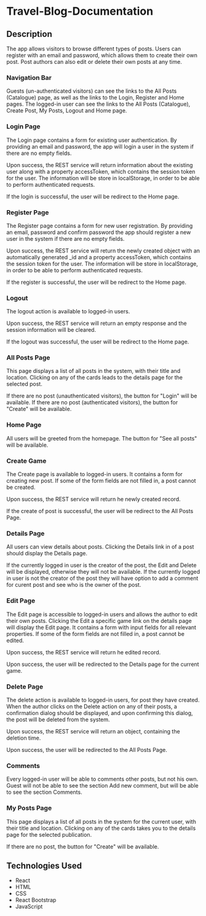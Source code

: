 # Travel-Blog-Documentation

## Description
The app allows visitors to browse different types of posts. Users can register with an email and password, which allows them to create their own post. Post authors can also edit or delete their own posts at any time.

### Navigation Bar
Guests (un-authenticated visitors) can see the links to the All Posts (Catalogue) page, as well as the links to the Login, Register and Home pages. The logged-in user can see the links to the All Posts (Catalogue), Create Post, My Posts, Logout and Home page.

### Login Page
The Login page contains a form for existing user authentication. By providing an email and password, the app will login a user in the system if there are no empty fields.

Upon success, the REST service will return information about the existing user along with a property accessToken, which contains the session token for the user. The information will be store in localStorage, in order to be able to perform authenticated requests. 

If the login is successful, the user will be redirect to the Home page. 

### Register Page
The Register page contains a form for new user registration. By providing an email, password and confirm password the app should register a new user in the system if there are no empty fields. 

Upon success, the REST service will return the newly created object with an automatically generated _id and a property accessToken, which contains the session token for the user. The information will be store in localStorage, in order to be able to perform authenticated requests.

If the register is successful, the user will be redirect to the Home page. 

### Logout
The logout action is available to logged-in users. 

Upon success, the REST service will return an empty response and the session information will be cleared.

If the logout was successful, the user will be redirect to the Home page. 

### All Posts Page
This page displays a list of all posts in the system, with their title and location. Clicking on any of the cards leads to the details page for the selected post.

If there are no post (unauthenticated visitors), the button for "Login" will be available. If there are no post (authenticated visitors), the button for "Create" will be available. 

### Home Page
All users will be greeted from the homepage. The button for "See all posts" will be available. 

### Create Game
The Create page is available to logged-in users. It contains a form for creating new post. If some of the form fields are not filled in, a post cannot be created.

Upon success, the REST service will return he newly created record. 

If the create of post is successful, the user will be redirect to the All Posts Page.

### Details Page
All users can view details about posts. Clicking the Details link in of a post should display the Details page.

If the currently logged in user is the creator of the post, the Edit and Delete will be displayed, otherwise they will not be available. If the currently logged in user is not the creator of the post they will have option to add a comment for curent post and see who is the owner of the post.

### Edit Page
The Edit page is accessible to logged-in users and allows the author to edit their own posts. Clicking the Edit a specific game link on the details page will display the Edit page. It contains a form with input fields for all relevant properties. If some of the form fields are not filled in, a post cannot be edited.

Upon success, the REST service will return he edited record. 

Upon success, the user will be redirected to the Details page for the current game.

### Delete Page
The delete action is available to logged-in users, for post they have created. When the author clicks on the Delete action on any of their posts, a confirmation dialog should be displayed, and upon confirming this dialog, the post will be deleted from the system.

Upon success, the REST service will return an object, containing the deletion time.

Upon success, the user will be redirected to the All Posts Page.

### Comments
Every logged-in user will be able to comments other posts, but not his own. Guest will not be able to see the section Add new comment, but will be able to see the section Comments.

### My Posts Page
This page displays a list of all posts in the system for the current user, with their title and location. Clicking on any of the cards takes you to the details page for the selected publication.

If there are no post, the button for "Create" will be available. 



## Technologies Used
+ React
+ HTML
+ CSS
+ React Bootstrap
+ JavaScript

